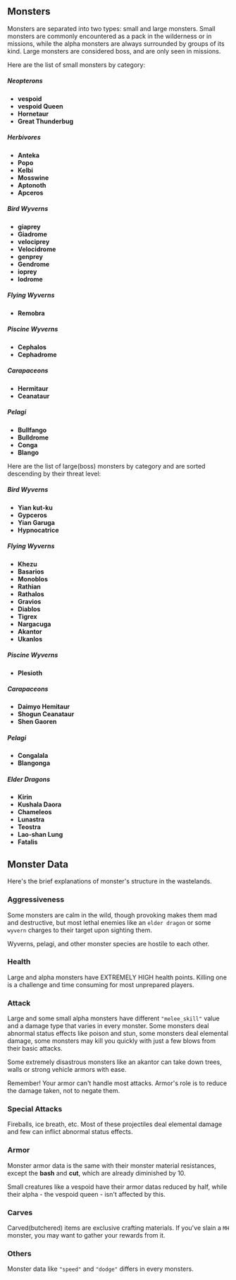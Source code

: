 ## Monsters
Monsters are separated into two types: small and large monsters. Small monsters are commonly encountered as a pack in the wilderness or in missions, while the alpha monsters are always surrounded by groups of its kind. Large monsters are considered boss, and are only seen in missions.

Here are the list of small monsters by category:

##### Neopterons
* **vespoid**
* **vespoid Queen**
* **Hornetaur**
* **Great Thunderbug**

##### Herbivores
* **Anteka**
* **Popo**
* **Kelbi**
* **Mosswine**
* **Aptonoth**
* **Apceros**

##### Bird Wyverns
* **giaprey**
* **Giadrome**
* **velociprey**
* **Velocidrome**
* **genprey**
* **Gendrome**
* **ioprey**
* **Iodrome**

##### Flying Wyverns
* **Remobra**

##### Piscine Wyverns
* **Cephalos**
* **Cephadrome**

##### Carapaceons
* **Hermitaur**
* **Ceanataur**

##### Pelagi
* **Bullfango**
* **Bulldrome**
* **Conga**
* **Blango**

Here are the list of large(boss) monsters by category and are sorted descending by their threat level:

##### Bird Wyverns
* **Yian kut-ku**
* **Gypceros**
* **Yian Garuga**
* **Hypnocatrice**

##### Flying Wyverns
* **Khezu**
* **Basarios**
* **Monoblos**
* **Rathian**
* **Rathalos**
* **Gravios**
* **Diablos**
* **Tigrex**
* **Nargacuga**
* **Akantor**
* **Ukanlos**

##### Piscine Wyverns
* **Plesioth**

##### Carapaceons
* **Daimyo Hemitaur**
* **Shogun Ceanataur**
* **Shen Gaoren**

##### Pelagi
* **Congalala**
* **Blangonga**

##### Elder Dragons
* **Kirin**
* **Kushala Daora**
* **Chameleos**
* **Lunastra**
* **Teostra**
* **Lao-shan Lung**
* **Fatalis**

## Monster Data
Here's the brief explanations of monster's structure in the wastelands.

### Aggressiveness
Some monsters are calm in the wild, though provoking makes them mad and destructive, but most lethal enemies like an `elder dragon` or some `wyvern` charges to their target upon sighting them.

Wyverns, pelagi, and other monster species are hostile to each other.

### Health
Large and alpha monsters have EXTREMELY HIGH health points. Killing one is a challenge and time consuming for most unprepared players.

### Attack
Large and some small alpha monsters have different `"melee_skill"` value and a damage type that varies in every monster. Some monsters deal abnormal status effects like poison and stun, some monsters deal elemental damage, some monsters may kill you quickly with just a few blows from their basic attacks.

Some extremely disastrous monsters like an akantor can take down trees, walls or strong vehicle armors with ease.

Remember! Your armor can't handle most attacks. Armor's role is to reduce the damage taken, not to negate them.

### Special Attacks
Fireballs, ice breath, etc. Most of these projectiles deal elemental damage and few can inflict abnormal status effects.

### Armor
Monster armor data is the same with their monster material resistances, except the **bash** and **cut**, which are already diminished by 10.

Small creatures like a vespoid have their armor datas reduced by half, while their alpha - the vespoid queen - isn't affected by this.

### Carves
Carved(butchered) items are exclusive crafting materials. If you've slain a `MH` monster, you may want to gather your rewards from it.

### Others
Monster data like `"speed"` and `"dodge"` differs in every monsters.